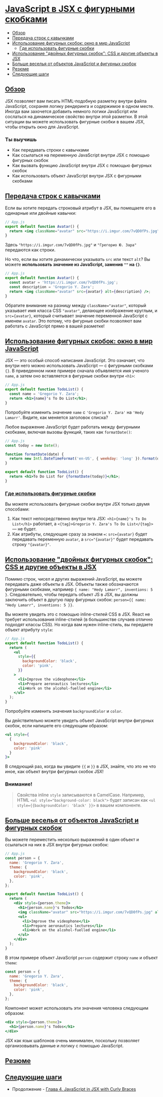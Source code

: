 # [JavaScript в JSX с фигурными скобками](../../index.md)

- [Обзор](#обзор)
- [Передача строк с кавычками](#передача-строк-с-кавычками)
- [Использование фигурных скобок: окно в мир JavaScript](#использование-фигурных-скобок-окно-в-мир-javascript)
  - [Где использовать фигурные скобки](#где-использовать-фигурные-скобки)
- [Использование "двойных фигурных скобок": CSS и другие объекты в JSX](#использование-двойных-фигурных-скобок-css-и-другие-объекты-в-jsx)
- [Больше веселья от объектов JavaScript и фигурных скобок](#больше-веселья-от-объектов-javascript-и-фигурных-скобок)
- [Резюме](#резюме)
- [Следующие шаги](#следующие-шаги)

## [Обзор](#javascript-в-jsx-с-фигурными-скобками)

JSX позволяет вам писать HTML-подобную разметку внутри файла JavaScript, сохраняя логику рендеринга и содержимое в одном месте. Иногда вам захочется добавить немного логики JavaScript или сослаться на динамическое свойство внутри этой разметки. В этой ситуации вы можете использовать фигурные скобки в вашем JSX, чтобы открыть окно для JavaScript.

### Ты выучишь

- Как передавать строки с кавычками
- Как ссылаться на переменную JavaScript внутри JSX с помощью фигурных скобок
- Как вызвать функцию JavaScript внутри JSX с помощью фигурных скобок
- Как использовать объект JavaScript внутри JSX с фигурными скобками

## [Передача строк с кавычками](#javascript-в-jsx-с-фигурными-скобками)

Если вы хотите передать строковый атрибут в JSX, вы помещаете его в одинарные или двойные кавычки:

```jsx
// App.js
export default function Avatar() {
  return <img className="avatar" src="https://i.imgur.com/7vQD0fPs.jpg" alt="Gregorio Y. Zara" />;
}
```

Здесь `"https://i.imgur.com/7vQD0fPs.jpg"` и `"Грегорио Ю. Зара"` передаются как строки.

Но что, если вы хотите динамически указывать `src` или текст `alt`? Вы можете **использовать значение из JavaScript, заменив `""` на `{}`**.

```jsx
// App.js
export default function Avatar() {
  const avatar = 'https://i.imgur.com/7vQD0fPs.jpg';
  const description = 'Gregorio Y. Zara';
  return <img className="avatar" src={avatar} alt={description} />;
}
```

Обратите внимание на разницу между `className="avatar"`, который указывает имя класса CSS `"avatar"`, делающее изображение круглым, и `src={avatar}`, который считывает значение переменной JavaScript с именем `avatar`. Это потому, что фигурные скобки позволяют вам работать с JavaScript прямо в вашей разметке!

## [Использование фигурных скобок: окно в мир JavaScript](#javascript-в-jsx-с-фигурными-скобками)

JSX — это особый способ написания JavaScript. Это означает, что внутри него можно использовать JavaScript — с фигурными скобками `{}`. В приведенном ниже примере сначала объявляется имя ученого `name`, а затем оно вставляется в фигурные скобки внутри `<h1>`:

```jsx
// App.js
export default function TodoList() {
  const name = 'Gregorio Y. Zara';
  return <h1>{name}'s To Do List</h1>;
}
```

Попробуйте изменить значение `name` с `'Gregorio Y. Zara'` на `'Hedy Lamarr'`. Видите, как меняется заголовок списка?

Любое выражение JavaScript будет работать между фигурными скобками, включая вызовы функций, таких как `formatDate()`:

```jsx
// App.js
const today = new Date();

function formatDate(date) {
  return new Intl.DateTimeFormat('en-US', { weekday: 'long' }).format(date);
}

export default function TodoList() {
  return <h1>To Do List for {formatDate(today)}</h1>;
}
```

### [Где использовать фигурные скобки](#javascript-в-jsx-с-фигурными-скобками)

Вы можете использовать фигурные скобки внутри JSX только двумя способами:

1. Как текст непосредственно внутри тега JSX: `<h1>{name}'s To Do List</h1>` работает, а `<{tag}>Gregorio Y. Zara's To Do List</{tag}>` — не будет.
2. Как атрибуты, следующие сразу за знаком `=`: `src={avatar}` будет передавать переменную `avatar`, а `src="{avatar}"` будет передавать строку `"{avatar}"`.

## [Использование "двойных фигурных скобок": CSS и другие объекты в JSX](#javascript-в-jsx-с-фигурными-скобками)

Помимо строк, чисел и других выражений JavaScript, вы можете передавать даже объекты в JSX. Объекты также обозначаются фигурными скобками, например `{ name: "Hedy Lamarr", inventions: 5 }`. Следовательно, чтобы передать объект JS в JSX, вы должны заключить объект в другую пару фигурных скобок: `person={{ name: "Hedy Lamarr", inventions: 5 }}`.

Вы можете увидеть это с помощью inline-стилей CSS в JSX. React не требует использования inline-стилей (в большинстве случаев отлично подходят классы CSS). Но когда вам нужен inline-стиль, вы передаете объект атрибуту `style`:

```jsx
// App.js
export default function TodoList() {
  return (
    <ul
      style={{
        backgroundColor: 'black',
        color: 'pink',
      }}
    >
      <li>Improve the videophone</li>
      <li>Prepare aeronautics lectures</li>
      <li>Work on the alcohol-fuelled engine</li>
    </ul>
  );
}
```

Попробуйте изменить значения `backgroundColor` и `color`.

Вы действительно можете увидеть объект JavaScript внутри фигурных скобок, если напишете его следующим образом:

```jsx
<ul style={
  {
    backgroundColor: 'black',
    color: 'pink'
  }
}>
```

В следующий раз, когда вы увидите `{{` и `}}` в JSX, знайте, что это не что иное, как объект внутри фигурных скобок JSX!

### Внимание!

> Свойства inline `style` записываются в CamelCase. Например, HTML `<ul style="background-color: black">` будет записан как `<ul style={{backgroundColor: 'black' }}>` в вашем компоненте.

## [Больше веселья от объектов JavaScript и фигурных скобок](#javascript-в-jsx-с-фигурными-скобками)

Вы можете переместить несколько выражений в один объект и ссылаться на них в JSX внутри фигурных скобок:

```jsx
// App.js
const person = {
  name: 'Gregorio Y. Zara',
  theme: {
    backgroundColor: 'black',
    color: 'pink',
  },
};

export default function TodoList() {
  return (
    <div style={person.theme}>
      <h1>{person.name}'s Todos</h1>
      <img className="avatar" src="https://i.imgur.com/7vQD0fPs.jpg" alt="Gregorio Y. Zara" />
      <ul>
        <li>Improve the videophone</li>
        <li>Prepare aeronautics lectures</li>
        <li>Work on the alcohol-fuelled engine</li>
      </ul>
    </div>
  );
}
```

В этом примере объект JavaScript `person` содержит строку `name` и объект `theme`:

```jsx
const person = {
  name: 'Gregorio Y. Zara',
  theme: {
    backgroundColor: 'black',
    color: 'pink',
  },
};
```

Компонент может использовать эти значения человека следующим образом:

```jsx
<div style={person.theme}>
  <h1>{person.name}'s Todos</h1>
</div>
```

JSX как язык шаблонов очень минимален, поскольку позволяет организовывать данные и логику с помощью JavaScript.

## [Резюме](#javascript-в-jsx-с-фигурными-скобками)



## [Следующие шаги](#javascript-в-jsx-с-фигурными-скобками)

- Продолжение - [Глава 4. JavaScript in JSX with Curly Braces](<./4. JavaScript in JSX with Curly Braces.md>)
